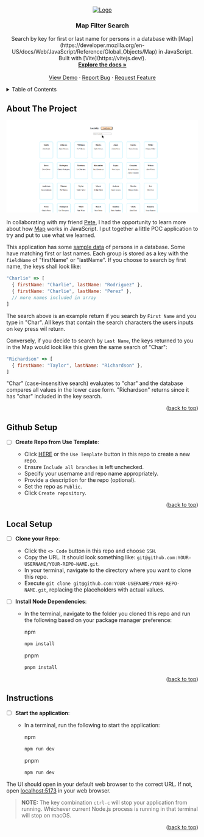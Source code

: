 <a name="readme-top"></a>

<br />
<div align="center">
  <a href="https://github.com/marc-mccarthy/map-filter-search">
    <img src="images/logo.png" alt="Logo" width="80" height="80">
  </a>

  <h3 align="center">Map Filter Search</h3>

  <p align="center">
    Search by key for first or last name for persons in a database with [Map](https://developer.mozilla.org/en-US/docs/Web/JavaScript/Reference/Global_Objects/Map) in JavaScript. Built with [Vite](https://vitejs.dev/).
    <br />
    <a href="https://github.com/marc-mccarthy/map-filter-search"><strong>Explore the docs »</strong></a>
    <br />
    <br />
    <a href="https://github.com/marc-mccarthy/map-filter-search">View Demo</a>
    ·
    <a href="https://github.com/marc-mccarthy/map-filter-search/issues">Report Bug</a>
    ·
    <a href="https://github.com/marc-mccarthy/map-filter-search/issues">Request Feature</a>
  </p>
</div>

<details>
  <summary>Table of Contents</summary>
  <ol>
    <li>
      <a href="#about-the-project">About The Project</a>
    </li>
    <li>
      <a href="#github-setup">Github Setup</a>
    </li>
    <li>
      <a href="#local-setup">Local Setup</a>
    </li>
    <li>
      <a href="#instructions">Instructions</a>
    </li>
  </ol>
</details>


## About The Project

![Map Filter Search Demo](./demo/demo.gif)

In collaborating with my friend [Pete](https://github.com/Pete-Hall), I had the opportunity to learn more about how [Map](https://developer.mozilla.org/en-US/docs/Web/JavaScript/Reference/Global_Objects/Map) works in JavaScript. I put together a little POC application to try and put to use what we learned.

This application has some [sample data](./data/sampleData.js) of persons in a database. Some have matching first or last names. Each group is stored as a key with the `fieldName` of "firstName" or "lastName". If you choose to search by first name, the keys shall look like:

```js
"Charlie" => [
  { firstName: "Charlie", lastName: "Rodriguez" },
  { firstName: "Charlie", lastName: "Perez" },
  // more names included in array
]
```

The search above is an example return if you search by `First Name` and you type in "Char". All keys that contain the search characters the users inputs on key press wil return.

Conversely, if you decide to search by `Last Name`, the keys returned to you in the Map would look like this given the same search of "Char":

```js
"Richardson" => [
  { firstName: "Taylor", lastName: "Richardson" },
]
```

"Char" (case-insensitive search) evaluates to "char" and the database compares all values in the lower case form. "Richardson" returns since it has "char" included in the key search.

<p align="right">(<a href="#readme-top">back to top</a>)</p>


## Github Setup

- [ ] **Create Repo from Use Template**:
  
  - Click [HERE](https://github.com/new?template_name=map-filter-search&template_owner=marc-mccarthy) or the `Use Template` button in this repo to create a new repo.
  - Ensure `Include all branches` is left unchecked.
  - Specify your username and repo name appropriately.
  - Provide a description for the repo (optional).
  - Set the repo as `Public`.
  - Click `Create repository`.

<p align="right">(<a href="#readme-top">back to top</a>)</p>


## Local Setup

- [ ] **Clone your Repo**:

  - Click the `<> Code` button in this repo and choose `SSH`.
  - Copy the URL. It should look something like: `git@github.com:YOUR-USERNAME/YOUR-REPO-NAME.git`.
  - In your terminal, navigate to the directory where you want to clone this repo.
  - Execute `git clone git@github.com:YOUR-USERNAME/YOUR-REPO-NAME.git`, replacing the placeholders with actual values.

- [ ] **Install Node Dependencies**:

  - In the terminal, navigate to the folder you cloned this repo and run the following based on your package manager preference:

    npm
    ```sh
    npm install
    ```
    
    pnpm
    ```sh
    pnpm install
    ```

<p align="right">(<a href="#readme-top">back to top</a>)</p>


## Instructions

- [ ] **Start the application**:

  - In a terminal, run the following to start the application:
    
    npm
    ```sh
    npm run dev
    ```
    
    pnpm
    ```sh
    npm run dev
    ```

The UI should open in your default web browser to the correct URL. If not, open [localhost:5173](http://localhost:5173) in your web browser.

> **NOTE:** The key combination `ctrl-c` will stop your application from running. Whichever current Node.js process is running in that terminal will stop on macOS.

<p align="right">(<a href="#readme-top">back to top</a>)</p>
